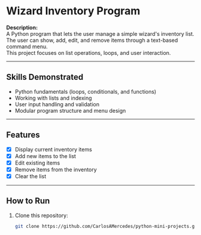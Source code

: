 # Wizard Inventory Program

**Description:**  
A Python program that lets the user manage a simple wizard's inventory list.  
The user can show, add, edit, and remove items through a text-based command menu.  
This project focuses on list operations, loops, and user interaction.

---

## Skills Demonstrated
- Python fundamentals (loops, conditionals, and functions)
- Working with lists and indexing
- User input handling and validation
- Modular program structure and menu design

---

## Features
- [x] Display current inventory items
- [x] Add new items to the list
- [x] Edit existing items
- [x] Remove items from the inventory
- [x] Clear the list

---

## How to Run
1. Clone this repository:
   ```bash
   git clone https://github.com/CarlosAMercedes/python-mini-projects.git